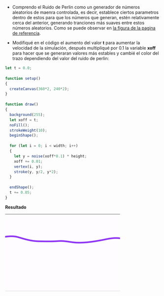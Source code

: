 - Comprendo el Ruido de Perlin como un generador de números aleatorios de maenra controlada, es decir, establece ciertos parametros dentro de estos para que los números que generan, estén relativamente cerca del anterior, generando tranciones más suaves entre estos números aleatorios. Como se puede observar en [la figura de la pagina de referencia](https://natureofcode.com/random/#a-smoother-approach-with-perlin-noise).

- Modifiqué en el código el aumento del valor **t** para aumentar la velocidad de la simulación, después multipliqué por 0.1 la variable **xoff** para hacer que se generaran valores más estables y cambié el color del trazo dependiendo del valor del ruido de perlin:

``` js
let t = 0.0;

function setup() 
{
  createCanvas(360*2, 240*2);
}

function draw()
{
  background(255);
  let xoff = t;
  noFill();
  strokeWeight(10);
  beginShape();
  
  for (let i = 0; i < width; i++)
  {
    let y = noise(xoff*0.1) * height;
    xoff += 0.01;
    vertex(i, y);
    stroke(y, y/2, y*2);
  }
  
  endShape();
  t += 0.05;
}

```

**Resultado**

![Resultado de la actividad07 - Ruido de Perlin](../../../../../src/assets/Unidad01/A07_Resultado0.gif)

